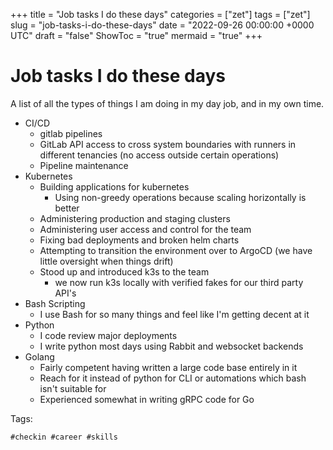 +++
title = "Job tasks I do these days"
categories = ["zet"]
tags = ["zet"]
slug = "job-tasks-i-do-these-days"
date = "2022-09-26 00:00:00 +0000 UTC"
draft = "false"
ShowToc = "true"
mermaid = "true"
+++

# Job tasks I do these days

A list of all the types of things I am doing in my day job, and in my own time.

- CI/CD
  - gitlab pipelines
  - GitLab API access to cross system boundaries with runners in different tenancies (no access
    outside certain operations)
  - Pipeline maintenance 
- Kubernetes
  - Building applications for kubernetes
    - Using non-greedy operations because scaling horizontally is better
  - Administering production and staging clusters
  - Administering user access and control for the team
  - Fixing bad deployments and broken helm charts
  - Attempting to transition the environment over to ArgoCD (we have little oversight when things
    drift)
  - Stood up and introduced k3s to the team
    - we now run k3s locally with verified fakes for our third party API's
- Bash Scripting
  - I use Bash for so many things and feel like I'm getting decent at it
- Python
  - I code review major deployments
  - I write python most days using Rabbit and websocket backends
- Golang
  - Fairly competent having written a large code base entirely in it
  - Reach for it instead of python for CLI or automations which bash isn't suitable for
  - Experienced somewhat in writing gRPC code for Go

Tags:

    #checkin #career #skills

